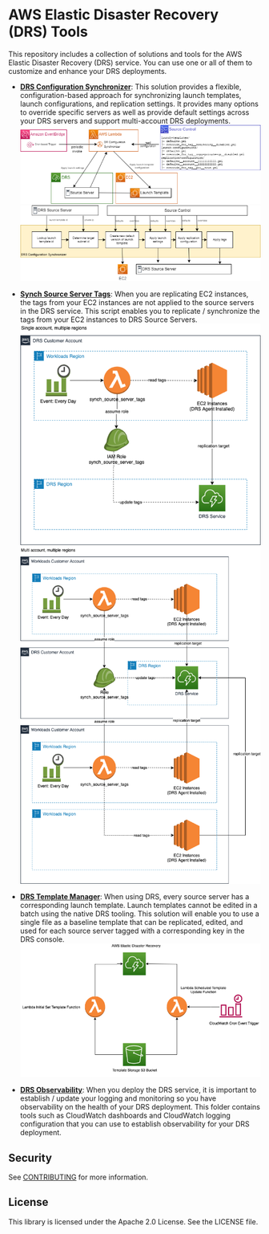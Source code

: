 # AWS Elastic Disaster Recovery (DRS) Tools

This repository includes a collection of solutions and tools for the AWS Elastic Disaster Recovery (DRS) service.  You can use one or all of them to customize and enhance your DRS deployments.

* **[DRS Configuration Synchronizer](./drs-configuration-synchronizer)**:  This solution provides a flexible, configuration-based approach for synchronizing launch templates, launch configurations, and replication settings.  It provides many options to override specific servers as well as provide default settings across your DRS servers and support multi-account DRS deployments.
  ![](drs-configuration-synchronizer/diagrams/dr-synchronizer-diagrams-architecture.png)
  ![](drs-configuration-synchronizer/diagrams/dr-synchronizer-diagrams-flow.png)

* **[Synch Source Server Tags](./synch-source-server-tags)**: When you are replicating EC2 instances, the tags from your EC2 instances are not applied to the source servers in the DRS service.  This script enables you to replicate / synchronize the tags from your EC2 instances to DRS Source Servers.
  ![](synch-source-server-tags/diagrams/single_account.png)
  ![](synch-source-server-tags/diagrams/multi_account.png)

* **[DRS Template Manager](./drs-template-manager)**:  When using DRS, every source server has a corresponding launch template. Launch templates cannot be edited in a batch using the native DRS tooling. This solution will enable you to use a single file as a baseline template that can be replicated, edited, and used for each source server tagged with a corresponding key in the DRS console.
  ![](drs-template-manager/images/drs-template-manager-architecture.png)

* **[DRS Observability](./drs-observability)**:  When you deploy the DRS service, it is important to establish / update your logging and monitoring so you have observability on the health of your DRS deployment.  This folder contains tools such as CloudWatch dashboards and CloudWatch logging configuration that you can use to establish observability for your DRS deployment. 

## Security

See [CONTRIBUTING](CONTRIBUTING.md#security-issue-notifications) for more information.

## License

This library is licensed under the Apache 2.0 License. See the LICENSE file.

